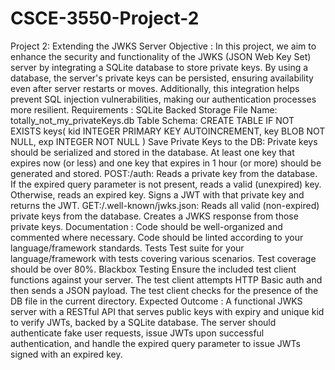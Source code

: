 # CSCE-3550-Project-2
Project 2: Extending the JWKS Server
Objective : 
In this project, we aim to enhance the security and functionality of the JWKS (JSON Web Key Set) server by integrating a SQLite database to store private keys. By using a database, the server's private keys can be persisted, ensuring availability even after server restarts or moves. Additionally, this integration helps prevent SQL injection vulnerabilities, making our authentication processes more resilient.
Requirements : 
SQLite Backed Storage
File Name: totally_not_my_privateKeys.db
Table Schema:
CREATE TABLE IF NOT EXISTS keys(
    kid INTEGER PRIMARY KEY AUTOINCREMENT,
    key BLOB NOT NULL,
    exp INTEGER NOT NULL
)
Save Private Keys to the DB:
Private keys should be serialized and stored in the database.
At least one key that expires now (or less) and one key that expires in 1 hour (or more) should be generated and stored.
POST:/auth:
Reads a private key from the database.
If the expired query parameter is not present, reads a valid (unexpired) key. Otherwise, reads an expired key.
Signs a JWT with that private key and returns the JWT.
GET:/.well-known/jwks.json:
Reads all valid (non-expired) private keys from the database.
Creates a JWKS response from those private keys.
Documentation : 
Code should be well-organized and commented where necessary.
Code should be linted according to your language/framework standards.
Tests
Test suite for your language/framework with tests covering various scenarios.
Test coverage should be over 80%.
Blackbox Testing
Ensure the included test client functions against your server.
The test client attempts HTTP Basic auth and then sends a JSON payload.
The test client checks for the presence of the DB file in the current directory.
Expected Outcome : 
A functional JWKS server with a RESTful API that serves public keys with expiry and unique kid to verify JWTs, backed by a SQLite database.
The server should authenticate fake user requests, issue JWTs upon successful authentication, and handle the expired query parameter to issue JWTs signed with an expired key.

